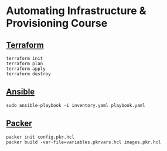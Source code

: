# Automating Infrastructure & Provisioning Course

## [Terraform](https://registry.terraform.io/providers/digitalocean/digitalocean/latest/docs)

```
terraform init
terraform plan
terraform apply
terraform destroy
```

## [Ansible](https://docs.ansible.com/ansible/latest/collections/ansible/builtin/)

```
sudo ansible-playbook -i inventory.yaml playbook.yaml
```

## [Packer](https://www.packer.io/plugins)

```
packer init config.pkr.hcl
packer build -var-file=variables.pkrvars.hcl images.pkr.hcl
```